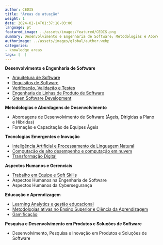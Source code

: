 ```yaml
---
author: CEDIS
title: "Áreas de atuação"
weight: 1
date: 2024-02-14T01:37:18-03:00
language: pt
featured_image: ../assets/images/featured/CEDIS.png
summary: Desenvolvimento e Engenharia de Software; Metodologias e Abordagens de Desenvolvimento; Tecnologias Emergentes e Inovação; Aspectos Humanos e Gerenciais; Educação e Aprendizagem; Pesquisa e Desenvolvimento em Produtos e Soluções de Software. Conheça mais.
authorimage: ../assets/images/global/author.webp
categories:
- knowledge_areas
tags: [  ]
---
```

**Desenvolvimento e Engenharia de Software**
- [Arquitetura de Software](/areas/software_arquitecture)
- [Requisitos de Software](/areas/software_requirements)
- [Verificação, Validação e Testes](/areas/verival)
- [Engenharia de Linhas de Produto de Software](/areas/software_products)
- [Green Software Development](/areas/green_software)

**Metodologias e Abordagens de Desenvolvimento**
- Abordagens de Desenvolvimento de Software (Ágeis, Dirigidas a Plano e Híbridas)
- Formação e Capacitação de Equipes Ágeis

**Tecnologias Emergentes e Inovação**
- [Inteligência Artificial e Processamento de Linguagem Natural](/areas/ai_pln)
- [Computação de alto desempenho e computação em nuvem](/areas/hpc)
- [Transformação Digital](/areas/transformation)

**Aspectos Humanos e Gerenciais**
- [Trabalho em Equipe e Soft Skills](/areas/soft_skills)
- Aspectos Humanos na Engenharia de Software
- Aspectos Humanos da Cybersegurança

**Educação e Aprendizagem**
- [Learning Analytics e gestão educacional](/areas/learning_analytics/)
- [Metodologias ativas no Ensino Superior e Ciência da Aprendizagem](/areas/active_learning)
- [Gamificação](/areas/gamification/)

**Pesquisa e Desenvolvimento em Produtos e Soluções de Software**
- Desenvolvimento, Pesquisa e Inovação em Produtos e Soluções de Software